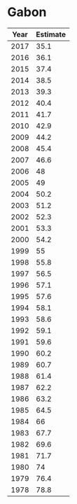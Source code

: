 # Gabon

| Year | Estimate |
| ---- | -------- |
| 2017 | 35.1 |
| 2016 | 36.1 |
| 2015 | 37.4 |
| 2014 | 38.5 |
| 2013 | 39.3 |
| 2012 | 40.4 |
| 2011 | 41.7 |
| 2010 | 42.9 |
| 2009 | 44.2 |
| 2008 | 45.4 |
| 2007 | 46.6 |
| 2006 | 48 |
| 2005 | 49 |
| 2004 | 50.2 |
| 2003 | 51.2 |
| 2002 | 52.3 |
| 2001 | 53.3 |
| 2000 | 54.2 |
| 1999 | 55 |
| 1998 | 55.8 |
| 1997 | 56.5 |
| 1996 | 57.1 |
| 1995 | 57.6 |
| 1994 | 58.1 |
| 1993 | 58.6 |
| 1992 | 59.1 |
| 1991 | 59.6 |
| 1990 | 60.2 |
| 1989 | 60.7 |
| 1988 | 61.4 |
| 1987 | 62.2 |
| 1986 | 63.2 |
| 1985 | 64.5 |
| 1984 | 66 |
| 1983 | 67.7 |
| 1982 | 69.6 |
| 1981 | 71.7 |
| 1980 | 74 |
| 1979 | 76.4 |
| 1978 | 78.8 |